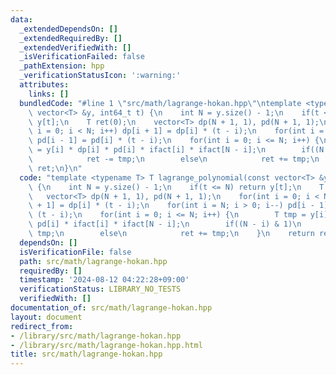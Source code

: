 ```yaml
---
data:
  _extendedDependsOn: []
  _extendedRequiredBy: []
  _extendedVerifiedWith: []
  _isVerificationFailed: false
  _pathExtension: hpp
  _verificationStatusIcon: ':warning:'
  attributes:
    links: []
  bundledCode: "#line 1 \"src/math/lagrange-hokan.hpp\"\ntemplate <typename T> T lagrange_polynomial(const\
    \ vector<T> &y, int64_t t) {\n    int N = y.size() - 1;\n    if(t <= N) return\
    \ y[t];\n    T ret(0);\n    vector<T> dp(N + 1, 1), pd(N + 1, 1);\n    for(int\
    \ i = 0; i < N; i++) dp[i + 1] = dp[i] * (t - i);\n    for(int i = N; i > 0; i--)\
    \ pd[i - 1] = pd[i] * (t - i);\n    for(int i = 0; i <= N; i++) {\n        T tmp\
    \ = y[i] * dp[i] * pd[i] * ifact[i] * ifact[N - i];\n        if((N - i) & 1)\n\
    \            ret -= tmp;\n        else\n            ret += tmp;\n    }\n    return\
    \ ret;\n}\n"
  code: "template <typename T> T lagrange_polynomial(const vector<T> &y, int64_t t)\
    \ {\n    int N = y.size() - 1;\n    if(t <= N) return y[t];\n    T ret(0);\n \
    \   vector<T> dp(N + 1, 1), pd(N + 1, 1);\n    for(int i = 0; i < N; i++) dp[i\
    \ + 1] = dp[i] * (t - i);\n    for(int i = N; i > 0; i--) pd[i - 1] = pd[i] *\
    \ (t - i);\n    for(int i = 0; i <= N; i++) {\n        T tmp = y[i] * dp[i] *\
    \ pd[i] * ifact[i] * ifact[N - i];\n        if((N - i) & 1)\n            ret -=\
    \ tmp;\n        else\n            ret += tmp;\n    }\n    return ret;\n}"
  dependsOn: []
  isVerificationFile: false
  path: src/math/lagrange-hokan.hpp
  requiredBy: []
  timestamp: '2024-08-12 04:22:28+09:00'
  verificationStatus: LIBRARY_NO_TESTS
  verifiedWith: []
documentation_of: src/math/lagrange-hokan.hpp
layout: document
redirect_from:
- /library/src/math/lagrange-hokan.hpp
- /library/src/math/lagrange-hokan.hpp.html
title: src/math/lagrange-hokan.hpp
---
```

